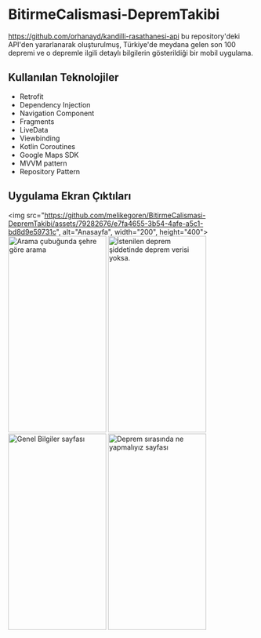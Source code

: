 # BitirmeCalismasi-DepremTakibi
https://github.com/orhanayd/kandilli-rasathanesi-api bu repository'deki API'den yararlanarak oluşturulmuş, Türkiye'de meydana gelen son 100 depremi ve o depremle ilgili 
detaylı bilgilerin gösterildiği bir mobil uygulama.
## Kullanılan Teknolojiler
- Retrofit
-  Dependency Injection
-  Navigation Component
-  Fragments
-  LiveData
-  Viewbinding
-  Kotlin Coroutines 
-  Google Maps SDK
-  MVVM pattern 
-  Repository Pattern

## Uygulama Ekran Çıktıları

<img src="https://github.com/melikegoren/BitirmeCalismasi-DepremTakibi/assets/79282676/e7fa4655-3b54-4afe-a5c1-bd8d9e59731c", alt="Anasayfa",  width="200", height="400"> 
<img src="https://github.com/melikegoren/BitirmeCalismasi-DepremTakibi/assets/79282676/f29943cf-9cef-42c9-9523-b95c042ac009" alt="Arama çubuğunda şehre göre arama" width="200" height="400">
<img src="https://github.com/melikegoren/BitirmeCalismasi-DepremTakibi/assets/79282676/360b9987-7c98-4b41-9025-77c5b6594f48" alt="İstenilen deprem şiddetinde deprem verisi yoksa." width="200" height="400"> 
<img src="https://github.com/melikegoren/BitirmeCalismasi-DepremTakibi/assets/79282676/0588ceb8-7f41-4122-816f-fec2aea0ca04" alt="Genel Bilgiler sayfası" width="200" height="400">
<img src="https://github.com/melikegoren/BitirmeCalismasi-DepremTakibi/assets/79282676/1767f341-a7b1-4051-8ee1-80ff2734e136" alt="Deprem sırasında ne yapmalıyız sayfası" width="200" height="400"> 

